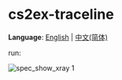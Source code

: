 # cs2ex-traceline

**Language**: [English](#) | [中文(简体)](README_CN.md)

run:

![spec_show_xray 1](readme-asset/traceline-gif)

